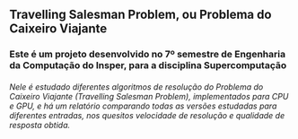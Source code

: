## Travelling Salesman Problem, ou Problema do Caixeiro Viajante

### Este é um projeto desenvolvido no 7º semestre de Engenharia da Computação do Insper, para a disciplina Supercomputação

###### Nele é estudado diferentes algoritmos de resolução do Problema do Caixeiro Viajante (Travelling Salesman Problem), implementados para CPU e GPU, e há um relatório comparando todas as versões estudadas para diferentes entradas, nos quesitos velocidade de resolução e qualidade de resposta obtida.
